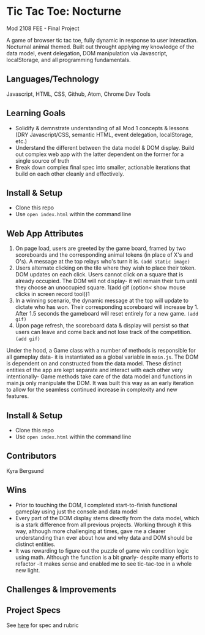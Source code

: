 # Tic Tac Toe: Nocturne

Mod 2108 FEE - Final Project

A game of browser tic tac toe, fully dynamic in response to user interaction. Nocturnal animal themed. Built out throught applying my knowledge of the data model, event delegation, DOM manipulation via Javascript, localStorage, and all programming fundamentals. 

## Languages/Technology
Javascript, HTML, CSS, Github, Atom, Chrome Dev Tools

## Learning Goals
* Solidify & demnstrate understanding of all Mod 1 concepts & lessons (DRY Javascript/CSS, semantic HTML, event delegation, localStorage, etc.)
* Understand the different between the data model & DOM display. Build out complex web app with the latter dependent on the former for a single source of truth
* Break down complex final spec into smaller, actionable iterations that build on each other cleanly and effectively.

## Install & Setup
- Clone this repo
- Use `open index.html` within the command line

## Web App Attributes 
1. On page load, users are greeted by the game board, framed by two scoreboards and the corresponding animal tokens (in place of X's and O's). A message at the top relays who's turn it is.
`(add static image)`
2. Users alternate clicking on the tile where they wish to place their token. DOM updates on each click. Users cannot click on a square that is already occupied. The DOM will not display- it will remain their turn until they choose an unoccupied square.
1(add gif (option< show mouse clicks in screen record tool))1
3. In a winning scenario, the dynamic message at the top will update to dictate who has won. Their corresponding scoreboard will increase by 1. After 1.5 seconds the gameboard will reset entirely for a new game.
`(add gif)`
4. Upon page refresh, the scoreboard data & display will persist so that users can leave and come back and not lose track of the competition.
`(add gif)`

Under the hood, a Game class with a number of methods is responsible for all gameplay data- it is instantiated as a global variable in `main.js`. The DOM is dependent on and constructed from the data model. These distinct entities of the app are kept separate and interact with each other very intentionally- Game methods take care of the data model and functions in main.js only manipulate the DOM. It was built this way as an early iteration to allow for the seamless continued increase in complexity and new features.

## Install & Setup
* Clone this repo
* Use `open index.html` within the command line

## Contributors
Kyra Bergsund

## Wins
* Prior to touching the DOM, I completed start-to-finish functional gameplay using just the console and data model
* Every part of the DOM display stems directly from the data model, which is a stark difference from all previous projects. Working through it this way, although more challenging at times, gave me a clearer understanding than ever about how and why data and DOM should be distinct entities.
* It was rewarding to figure out the puzzle of game win condition logic using math. Although the function is a bit gnarly- despite many efforts to refactor -it makes sense and enabled me to see tic-tac-toe in a whole new light. 

## Challenges & Improvements


## Project Specs
See [here](https://frontend.turing.edu/projects/module-1/tic-tac-toe-solo.html) for spec and rubric

